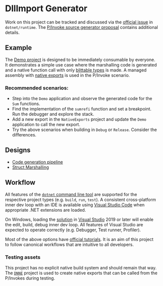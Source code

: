 # DllImport Generator

Work on this project can be tracked and discussed via the [official issue](https://github.com/dotnet/runtime/issues/43060) in `dotnet/runtime`. The [P/Invoke source generator proposal](https://github.com/dotnet/runtime/blob/master/docs/design/features/source-generator-pinvokes.md) contains additional details.

## Example

The [Demo project](./DllImportGenerator/Demo) is designed to be immediately consumable by everyone. It demonstrates a simple use case where the marshalling code is generated and a native function call with only [blittable types](https://docs.microsoft.com/dotnet/framework/interop/blittable-and-non-blittable-types) is made. A managed assembly with [native exports](./DllImportGenerator/TestAssets/NativeExports) is used in the P/Invoke scenario.

### Recommended scenarios:

* Step into the `Demo` application and observe the generated code for the `Sum` functions.
* Find the implementation of the `sumrefi` function and set a breakpoint. Run the debugger and explore the stack.
* Add a new export in the `NativeExports` project and update the `Demo` application to call the new export.
* Try the above scenarios when building in `Debug` or `Release`. Consider the differences.

## Designs

- [Code generation pipeline](./designs/Pipeline.md)
- [Struct Marshalling](./designs/StructMarshalling.md)

## Workflow

All features of the [`dotnet` command line tool](https://docs.microsoft.com/dotnet/core/tools/) are supported for the respective project types (e.g. `build`, `run`, `test`). A consistent cross-platform inner dev loop with an IDE is available using [Visual Studio Code](https://code.visualstudio.com/) when appropriate .NET extensions are loaded.

On Windows, loading the [solution](./DllImportGenerator.sln) in [Visual Studio](https://visualstudio.microsoft.com/) 2019 or later will enable the edit, build, debug inner dev loop. All features of Visual Studio are expected to operate correctly (e.g. Debugger, Test runner, Profiler).

Most of the above options have [official tutorials](https://docs.microsoft.com/dotnet/core/tutorials/). It is an aim of this project to follow canonical workflows that are intuitive to all developers.

### Testing assets

This project has no explicit native build system and should remain that way. The [`DNNE`](https://github.com/AaronRobinsonMSFT/DNNE/) project is used to create native exports that can be called from the P/Invokes during testing.
